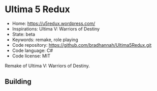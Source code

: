 # Ultima 5 Redux

- Home: https://u5redux.wordpress.com/
- Inspirations: Ultima V: Warriors of Destiny
- State: beta
- Keywords: remake, role playing
- Code repository: https://github.com/bradhannah/Ultima5Redux.git
- Code language: C#
- Code license: MIT

Remake of Ultima V: Warriors of Destiny.

## Building
